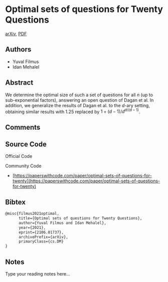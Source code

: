 
# Optimal sets of questions for Twenty Questions

[arXiv](https://arxiv.org/abs/2106.01737), [PDF](https://arxiv.org/pdf/2106.01737.pdf)

## Authors

- Yuval Filmus
- Idan Mehalel

## Abstract

We determine the optimal size of such a set of questions for all $n$ (up to sub-exponential factors), answering an open question of Dagan et al. In addition, we generalize the results of Dagan et al. to the $d$-ary setting, obtaining similar results with $1.25$ replaced by $1 + (d-1)/d^{d/(d-1)}$.

## Comments



## Source Code

Official Code



Community Code

- [https://paperswithcode.com/paper/optimal-sets-of-questions-for-twenty](https://paperswithcode.com/paper/optimal-sets-of-questions-for-twenty)

## Bibtex

```tex
@misc{filmus2021optimal,
      title={Optimal sets of questions for Twenty Questions}, 
      author={Yuval Filmus and Idan Mehalel},
      year={2021},
      eprint={2106.01737},
      archivePrefix={arXiv},
      primaryClass={cs.DM}
}
```

## Notes

Type your reading notes here...

